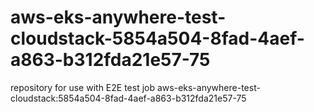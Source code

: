 # aws-eks-anywhere-test-cloudstack-5854a504-8fad-4aef-a863-b312fda21e57-75
repository for use with E2E test job aws-eks-anywhere-test-cloudstack:5854a504-8fad-4aef-a863-b312fda21e57-75
